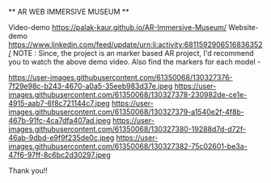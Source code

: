  ** AR WEB IMMERSIVE MUSEUM **

Video-demo  https://palak-kaur.github.io/AR-Immersive-Museum/
Website-demo  https://www.linkedin.com/feed/update/urn:li:activity:6811592906516836352/
NOTE : Since, the project is an marker based AR project, I'd recommend you to watch the above demo video. Also find the markers for each model - 

https://user-images.githubusercontent.com/61350068/130327376-7f29e98c-b243-4670-a0a5-35eeb983d37e.jpeg
https://user-images.githubusercontent.com/61350068/130327378-230982de-ce1e-4915-aab7-6f8c721144c7.jpeg
https://user-images.githubusercontent.com/61350068/130327379-a1540e2f-4f8b-467b-91fc-4ca7dfa407ad.jpeg
https://user-images.githubusercontent.com/61350068/130327380-19288d7d-d72f-46ab-9dbd-e9f9f235de0c.jpeg
https://user-images.githubusercontent.com/61350068/130327382-75c02601-be3a-47f6-97ff-8c6bc2d30297.jpeg

Thank you!!
